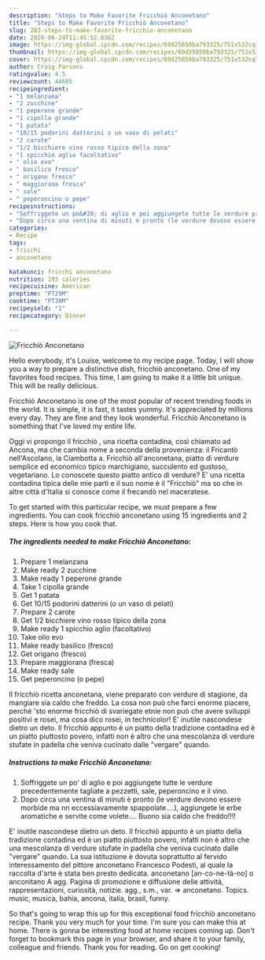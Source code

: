 ```yaml
---
description: "Steps to Make Favorite Fricchiò Anconetano"
title: "Steps to Make Favorite Fricchiò Anconetano"
slug: 283-steps-to-make-favorite-fricchio-anconetano
date: 2020-06-24T11:45:52.036Z
image: https://img-global.cpcdn.com/recipes/69d25850ba793325/751x532cq70/fricchio-anconetano-recipe-main-photo.jpg
thumbnail: https://img-global.cpcdn.com/recipes/69d25850ba793325/751x532cq70/fricchio-anconetano-recipe-main-photo.jpg
cover: https://img-global.cpcdn.com/recipes/69d25850ba793325/751x532cq70/fricchio-anconetano-recipe-main-photo.jpg
author: Craig Parsons
ratingvalue: 4.5
reviewcount: 44605
recipeingredient:
- "1 melanzana"
- "2 zucchine"
- "1 peperone grande"
- "1 cipolla grande"
- "1 patata"
- "10/15 podorini datterini o un vaso di pelati"
- "2 carote"
- "1/2 bicchiere vino rosso tipico della zona"
- "1 spicchio aglio facoltativo"
- " olio evo"
- " basilico fresco"
- " origano fresco"
- " maggiorana fresca"
- " sale"
- " peperoncino o pepe"
recipeinstructions:
- "Soffriggete un po&#39; di aglio e poi aggiungete tutte le verdure precedentemente tagliate a pezzetti, sale, peperoncino e il vino."
- "Dopo circa una ventina di minuti è pronto (le verdure devono essere morbide ma nn eccessiavamente spappolate....), aggiungete le erbe aromatiche e servite come volete.... Buono sia caldo che freddo!!!!"
categories:
- Recipe
tags:
- fricchi
- anconetano

katakunci: fricchi anconetano 
nutrition: 193 calories
recipecuisine: American
preptime: "PT29M"
cooktime: "PT30M"
recipeyield: "1"
recipecategory: Dinner

---
```



![Fricchiò Anconetano](https://img-global.cpcdn.com/recipes/69d25850ba793325/751x532cq70/fricchio-anconetano-recipe-main-photo.jpg)

Hello everybody, it's Louise, welcome to my recipe page. Today, I will show you a way to prepare a distinctive dish, fricchiò anconetano. One of my favorites food recipes. This time, I am going to make it a little bit unique. This will be really delicious.

Fricchiò Anconetano is one of the most popular of recent trending foods in the world. It is simple, it is fast, it tastes yummy. It's appreciated by millions every day. They are fine and they look wonderful. Fricchiò Anconetano is something that I've loved my entire life.

Oggi vi propongo il fricchiò , una ricetta contadina, così chiamato ad Ancona, ma che cambia nome a seconda della provenienza: il Fricantò nell&#39;Ascolano, la Ciambotta a. Fricchiò all&#39;anconetana, piatto di verdure semplice ed economico tipico marchigiano, succulento ed gustoso, vegetariano. Lo conoscete questo piatto antico di verdure? E&#39; una ricetta contadina tipica delle mie parti e il suo nome è il &#34;Fricchiò&#34; ma so che in altre città d&#39;Italia si conosce come il frecandò nel maceratese.


To get started with this particular recipe, we must prepare a few ingredients. You can cook fricchiò anconetano using 15 ingredients and 2 steps. Here is how you cook that.

<!--inarticleads1-->

##### The ingredients needed to make Fricchiò Anconetano:

1. Prepare 1 melanzana
1. Make ready 2 zucchine
1. Make ready 1 peperone grande
1. Take 1 cipolla grande
1. Get 1 patata
1. Get 10/15 podorini datterini (o un vaso di pelati)
1. Prepare 2 carote
1. Get 1/2 bicchiere vino rosso tipico della zona
1. Make ready 1 spicchio aglio (facoltativo)
1. Take  olio evo
1. Make ready  basilico (fresco)
1. Get  origano (fresco)
1. Prepare  maggiorana (fresca)
1. Make ready  sale
1. Get  peperoncino (o pepe)


Il fricchiò ricetta anconetana, viene preparato con verdure di stagione, da mangiare sia caldo che freddo. La cosa non può che farci enorme piacere, perché &#39;sto enorme fricchiò di svariegate etnie non può che avere sviluppi positivi e rosei, ma cosa dico rosei, in technicolor! E&#39; inutile nascondese dietro un deto. Il fricchiò appunto è un piatto della tradizione contadina ed è un piatto piuttosto povero, infatti non è altro che una mescolanza di verdure stufate in padella che veniva cucinato dalle &#34;vergare&#34; quando. 

<!--inarticleads2-->

##### Instructions to make Fricchiò Anconetano:

1. Soffriggete un po&#39; di aglio e poi aggiungete tutte le verdure precedentemente tagliate a pezzetti, sale, peperoncino e il vino.
1. Dopo circa una ventina di minuti è pronto (le verdure devono essere morbide ma nn eccessiavamente spappolate....), aggiungete le erbe aromatiche e servite come volete.... Buono sia caldo che freddo!!!!


E&#39; inutile nascondese dietro un deto. Il fricchiò appunto è un piatto della tradizione contadina ed è un piatto piuttosto povero, infatti non è altro che una mescolanza di verdure stufate in padella che veniva cucinato dalle &#34;vergare&#34; quando. La sua istituzione è dovuta soprattutto al fervido interessamento del pittore anconetano Francesco Podesti, al quale la raccolta d&#39;arte è stata ben presto dedicata. anconetano [an-co-ne-tà-no] o anconitano A agg. Pagina di promozione e diffusione delle attività, rappresentazioni, curiosità, notizie. agg., s.m., var. =&gt; anconetano. Topics. music, musica, bahia, ancona, italia, brasil, funny. 

So that's going to wrap this up for this exceptional food fricchiò anconetano recipe. Thank you very much for your time. I'm sure you can make this at home. There is gonna be interesting food at home recipes coming up. Don't forget to bookmark this page in your browser, and share it to your family, colleague and friends. Thank you for reading. Go on get cooking!
